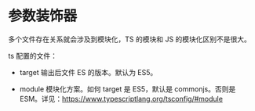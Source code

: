 # 参数装饰器

多个文件存在关系就会涉及到模块化，TS 的模块和 JS 的模块化区别不是很大。

ts 配置的文件：

- target 输出后文件 ES 的版本。默认为 ES5。

- module 模块化方案。如何 target 是 ES5，默认是 commonjs。否则是 ESM。详见：https://www.typescriptlang.org/tsconfig/#module